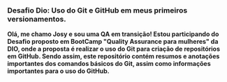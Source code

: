### Desafio Dio: Uso do Git e GitHub em meus primeiros versionamentos. 
**Olá, me chamo Josy e sou uma QA em transição! Estou participando do Desafio proposto em BootCamp "Quality Assurance para mulheres" da DIO, onde a proposta é realizar o uso do Git para criação de repositórios em GitHub. Sendo assim, este repositório contém resumos e anotações importantes dos comandos básicos do Git, assim como informações importantes para o uso do GitHub.**
